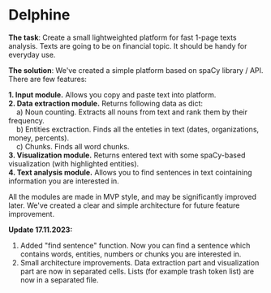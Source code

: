 # Delphine
**The task**: Create a small lightweighted platform for fast 1-page texts analysis. Texts are going to be on financial topic. It should be handy for everyday use.

**The solution**: We've created a simple platform based on spaCy library / API. There are few features:

**1. Input module.** Allows you copy and paste text into platform.<br> 
**2. Data extraction module.** Returns following data as dict:<br>
&nbsp;&nbsp;&nbsp;&nbsp;a) Noun counting. Extracts all nouns from text and rank them by their frequency.<br>
&nbsp;&nbsp;&nbsp;&nbsp;b) Entities exctraction. Finds all the enteties in text (dates, organizations, money, percents).<br>
&nbsp;&nbsp;&nbsp;&nbsp;c) Chunks. Finds all word chunks.<br>
**3. Visualization module.** Returns entered text with some spaCy-based visualization (with highlighted entities).<br>
**4. Text analysis module.** Allows you to find sentences in text cointaining information you are interested in.<br>

All the modules are made in MVP style, and may be significantly improved later. We've created a clear and simple architecture for future feature improvement. 

**Update 17.11.2023:** 
1. Added "find sentence" function. Now you can find a sentence which contains words, entities, numbers or chunks you are interested in.
2. Small architecture improvements. Data extraction part and visualization part are now in separated cells. Lists (for example trash token list) are now in a separated file.  
